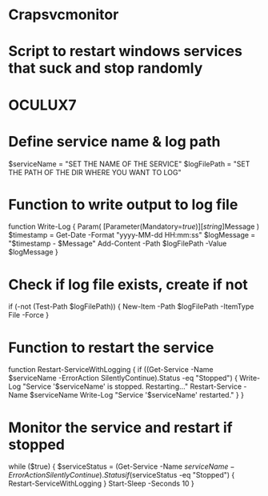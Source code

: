 # Crapsvcmonitor
# Script to restart windows services that suck and stop randomly 
# OCULUX7


# Define service name & log path
$serviceName = "SET THE NAME OF THE SERVICE" 
$logFilePath = "SET THE PATH OF THE DIR WHERE YOU WANT TO LOG"

# Function to write output to log file
function Write-Log {
    Param(
        [Parameter(Mandatory=$true)]
        [string]$Message
    )
    $timestamp = Get-Date -Format "yyyy-MM-dd HH:mm:ss"
    $logMessage = "$timestamp - $Message"
    Add-Content -Path $logFilePath -Value $logMessage
}

# Check if log file exists, create if not
if (-not (Test-Path $logFilePath)) {
    New-Item -Path $logFilePath -ItemType File -Force
}

# Function to restart the service
function Restart-ServiceWithLogging {
    if ((Get-Service -Name $serviceName -ErrorAction SilentlyContinue).Status -eq "Stopped") {
        Write-Log "Service '$serviceName' is stopped. Restarting..."
        Restart-Service -Name $serviceName
        Write-Log "Service '$serviceName' restarted."
    }
}

# Monitor the service and restart if stopped
while ($true) {
    $serviceStatus = (Get-Service -Name $serviceName -ErrorAction SilentlyContinue).Status
    if ($serviceStatus -eq "Stopped") {
        Restart-ServiceWithLogging
    }
    Start-Sleep -Seconds 10
}

